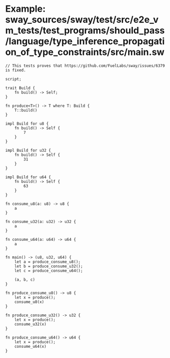 # Example: sway_sources/sway/test/src/e2e_vm_tests/test_programs/should_pass/language/type_inference_propagation_of_type_constraints/src/main.sw

```sway
// This tests proves that https://github.com/FuelLabs/sway/issues/6379 is fixed.

script;

trait Build {
    fn build() -> Self;
}

fn produce<T>() -> T where T: Build {
    T::build()
}

impl Build for u8 {
    fn build() -> Self {
        7
    }
}

impl Build for u32 {
    fn build() -> Self {
        31
    }
}

impl Build for u64 {
    fn build() -> Self {
        63
    }
}

fn consume_u8(a: u8) -> u8 {
    a
}

fn consume_u32(a: u32) -> u32 {
    a
}

fn consume_u64(a: u64) -> u64 {
    a
}

fn main() -> (u8, u32, u64) {
    let a = produce_consume_u8();
    let b = produce_consume_u32();
    let c = produce_consume_u64();

    (a, b, c)
}

fn produce_consume_u8() -> u8 {
    let x = produce();
    consume_u8(x)
}

fn produce_consume_u32() -> u32 {
    let x = produce();
    consume_u32(x)
}

fn produce_consume_u64() -> u64 {
    let x = produce();
    consume_u64(x)
}
```

